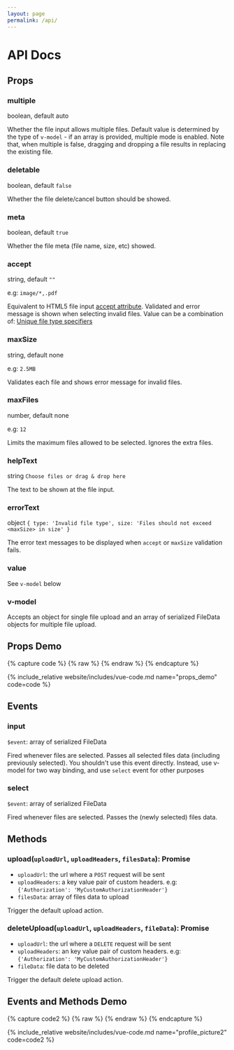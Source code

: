 ```yaml
---
layout: page
permalink: /api/
---
```


# API Docs


## Props

### multiple

boolean, default auto

Whether the file input allows multiple files. Default value is determined by the type of `v-model` - if an array is provided, multiple mode is enabled. Note that, when multiple is false, dragging and dropping a file results in replacing the existing file.

### deletable

boolean, default  `false`

Whether the file delete/cancel button should be showed.

### meta

boolean, default  `true`

Whether the file meta (file name, size, etc) showed.

### accept

string, default `""`

e.g: `image/*,.pdf`

Equivalent to HTML5 file input [accept attribute](https://developer.mozilla.org/en-US/docs/Web/HTML/Element/input/file#accept). Validated and error message is shown when selecting invalid files.
Value can be a combination of: [Unique file type specifiers](https://developer.mozilla.org/en-US/docs/Web/HTML/Element/input/file#Unique_file_type_specifiers)


### maxSize

string, default none

e.g: `2.5MB`

Validates each file and shows error message for invalid files.


### maxFiles

number, default none

e.g: `12`

Limits the maximum files allowed to be selected. Ignores the extra files.


### helpText

string `Choose files or drag & drop here`

The text to be shown at the file input.


### errorText

object `{
  type: 'Invalid file type',
  size: 'Files should not exceed <maxSize> in size'
}`

The error text messages to be displayed when `accept` or `maxSize` validation fails.

### value

See `v-model` below

### v-model

Accepts an object for single file upload and an array of serialized FileData objects for multiple file upload.


## Props Demo

{% capture code %}
{% raw %}
<template>
<div>
  <VueFileAgent
    :multiple="true"
    :deletable="true"
    :meta="true"
    :accept="'image/*,video/*,.pdf,.zip'"
    :maxSize="'14MB'"
    :maxFiles="8"
    :helpText="'Select files'"
    :errorText="{
      type: 'Please select images, videos, pdf or zip files',
      size: 'You selected a larger file!',
    }"
    v-model="filesData"
  ></VueFileAgent>
</div>
</template>
<script>
export default {
  // ...
  data: function(){
    return {
      filesData: [
        {
          "name":"Some Invalid.exe",
          "size": 8165824,
          "type": "application/vnd.microsoft.portable-executable",
          "ext":"exe",
        },
        {
          "name":"DSC_0261.jpg",
          "lastModified":1564648335292,
          "sizeText":"64 KB",
          "size":65762,
          "type":"image/jpeg",
          "ext":"jpg",
          "url": "https://safrazik.github.io/vue-file-agent/website/assets/files/DSC_0261.jpg"
        },
        {
          "name":"Some Large File.zip",
          "size": 25165824, // 24 MB
          "type": "application/zip",
          "ext":"zip",
        },
      ]
    };
  },
  // ...
}
</script>
{% endraw %}
{% endcapture %}

{% include_relative website/includes/vue-code.md name="props_demo" code=code %}

## Events


### input

`$event`: array of serialized FileData

Fired whenever files are selected. Passes all selected files data (including previously selected). You shouldn't use this event directly. Instead, use v-model for two way binding, and use `select` event for other purposes


### select

`$event`: array of serialized FileData

Fired whenever files are selected. Passes the (newly selected) files data.


## Methods

### upload(`uploadUrl`, `uploadHeaders`, `filesData`): Promise

- `uploadUrl`: the url where a `POST` request will be sent
- `uploadHeaders`: a key value pair of custom headers. e.g: `{'Authorization': 'MyCustomAuthorizationHeader'}`
- `filesData`: array of files data to upload


Trigger the default upload action.


### deleteUpload(`uploadUrl`, `uploadHeaders`, `fileData`): Promise

- `uploadUrl`: the url where a `DELETE` request will be sent
- `uploadHeaders`: an key value pair of custom headers. e.g: `{'Authorization': 'MyCustomAuthorizationHeader'}`
- `fileData`: file data to be deleted

Trigger the default delete upload action.


## Events and Methods Demo

{% capture code2 %}
{% raw %}
<template>
<div>
  <div style="width: 180px; float: left; margin: 0 15px 5px 0;">
    <VueFileAgent
      ref="profilePicRef"
      :multiple="false"
      :deletable="false"
      :meta="false"
      :compact="true"
      :accept="'image/*'"
      :helpText="'Select or drag an image here'"
      :errorText="{
        type: 'Please select an image',
      }"
      v-model="profilePic"
      @select="onSelect($event)"
    ></VueFileAgent>
  </div>
  <h4>Profile Picture Demo</h4>
  <p>Please select an image and click the upload button</p>
  <button type="button" class="btn btn-primary" :class="{'disabled': uploaded || !profilePic}" @click="upload()">Upload</button>
  <button type="button" class="btn" :class="[uploaded ? 'btn-danger' : 'btn-light']" v-if="profilePic" @click="removePic()">Remove</button>
  <div class="clearfix"></div>
</div>
</template>
<script>
export default {
  data: function(){
    return {
      name: 'Gapal',
      profilePic: null,
      uploaded: false,
      uploadUrl: 'https://www.mocky.io/v2/5d4fb20b3000005c111099e3',
      uploadHeaders: {},
    }
  },
  methods: {
    removePic: function(){
     var profilePic = this.profilePic;
      this.$refs.profilePicRef.deleteUpload(this.uploadUrl, this.uploadHeaders, [profilePic]);
      this.profilePic = null;
      this.uploaded = false;
    },
    upload: function(){
      var self = this;
      this.$refs.profilePicRef.upload(this.uploadUrl, this.uploadHeaders, [this.profilePic]).then(function(){
        self.uploaded = true;
        setTimeout(function(){
          self.profilePic.progress(0);          
        }, 500);
      });
    },
    onSelect: function(filesData){
      this.uploaded = false;
    }
  }
}
</script>
{% endraw %}
{% endcapture %}

{% include_relative website/includes/vue-code.md name="profile_picture2" code=code2 %}
